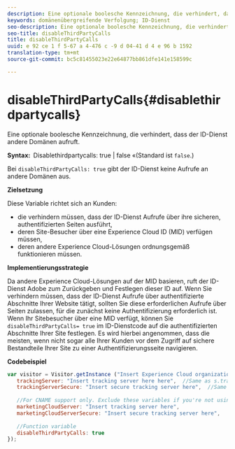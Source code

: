 ```yaml
---
description: Eine optionale boolesche Kennzeichnung, die verhindert, dass der ID-Dienst andere Domänen aufruft.
keywords: domänenübergreifende Verfolgung; ID-Dienst
seo-description: Eine optionale boolesche Kennzeichnung, die verhindert, dass der ID-Dienst andere Domänen aufruft.
seo-title: disableThirdPartyCalls
title: disableThirdPartyCalls
uuid: e 92 ce 1 f 5-67 a 4-476 c -9 d 04-41 d 4 e 96 b 1592
translation-type: tm+mt
source-git-commit: bc5c81455023e22e64877bb861dfe141e158599c

---
```



# disableThirdPartyCalls{#disablethirdpartycalls}

Eine optionale boolesche Kennzeichnung, die verhindert, dass der ID-Dienst andere Domänen aufruft.

**Syntax:**` `Disablethirdpartycalls: true | false «(Standard ist `false`.)

Bei `disableThirdPartyCalls: true` gibt der ID-Dienst keine Aufrufe an andere Domänen aus.

**Zielsetzung**

Diese Variable richtet sich an Kunden:

* die verhindern müssen, dass der ID-Dienst Aufrufe über ihre sicheren, authentifizierten Seiten ausführt,
* deren Site-Besucher über eine Experience Cloud ID (MID) verfügen müssen,
* deren andere Experience Cloud-Lösungen ordnungsgemäß funktionieren müssen.

**Implementierungsstrategie**

Da andere Experience Cloud-Lösungen auf der MID basieren, ruft der ID-Dienst Adobe zum Zurückgeben und Festlegen dieser ID auf. Wenn Sie verhindern müssen, dass der ID-Dienst Aufrufe über authentifizierte Abschnitte Ihrer Website tätigt, sollten Sie diese erforderlichen Aufrufe über Seiten zulassen, für die zunächst keine Authentifizierung erforderlich ist. Wenn Ihr Sitebesucher über eine MID verfügt, können Sie `disableThirdPartyCalls= true` im ID-Dienstcode auf die authentifizierten Abschnitte Ihrer Site festlegen. Es wird hierbei angenommen, dass die meisten, wenn nicht sogar alle Ihrer Kunden vor dem Zugriff auf sichere Bestandteile Ihrer Site zu einer Authentifizierungsseite navigieren.

**Codebeispiel**

```js
var visitor = Visitor.getInstance ("Insert Experience Cloud organization ID here",{ 
   trackingServer: "Insert tracking server here here",  //Same as s.trackingServer 
   trackingServerSecure: "Insert secure tracking server here",  //Same as s.trackingServerSecure 
 
   //For CNAME support only. Exclude these variables if you're not using CNAME 
   marketingCloudServer: "Insert tracking server here", 
   marketingCloudServerSecure: "Insert secure tracking server here", 
 
   //Function variable 
   disableThirdPartyCalls: true 
}); 
```

